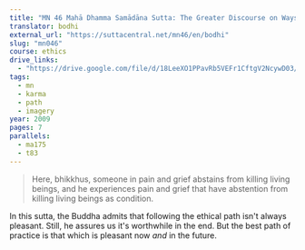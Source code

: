 ```yaml
---
title: "MN 46 Mahā Dhamma Samādāna Sutta: The Greater Discourse on Ways of Undertaking Things"
translator: bodhi
external_url: "https://suttacentral.net/mn46/en/bodhi"
slug: "mn046"
course: ethics
drive_links:
  - "https://drive.google.com/file/d/18LeeXO1PPavRb5VEFr1CftgV2NcywD03/view?usp=drivesdk"
tags:
  - mn
  - karma
  - path
  - imagery
year: 2009
pages: 7
parallels:
  - ma175
  - t83
---
```


> Here, bhikkhus, someone in pain and grief abstains from killing living beings, and he experiences pain and grief that have abstention from killing living beings as condition.

In this sutta, the Buddha admits that following the ethical path isn't always pleasant. Still, he assures us it's worthwhile in the end. But the best path of practice is that which is pleasant now *and* in the future.
